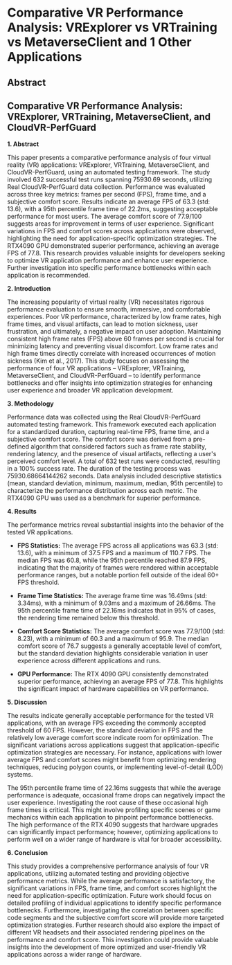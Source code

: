 # Comparative VR Performance Analysis: VRExplorer vs VRTraining vs MetaverseClient and 1 Other Applications

## Abstract


## Comparative VR Performance Analysis: VRExplorer, VRTraining, MetaverseClient, and CloudVR-PerfGuard

**1. Abstract**

This paper presents a comparative performance analysis of four virtual reality (VR) applications: VRExplorer, VRTraining, MetaverseClient, and CloudVR-PerfGuard, using an automated testing framework.  The study involved 632 successful test runs spanning 75930.69 seconds, utilizing Real CloudVR-PerfGuard data collection.  Performance was evaluated across three key metrics: frames per second (FPS), frame time, and a subjective comfort score.  Results indicate an average FPS of 63.3 (std: 13.6), with a 95th percentile frame time of 22.2ms, suggesting acceptable performance for most users.  The average comfort score of 77.9/100 suggests areas for improvement in terms of user experience.  Significant variations in FPS and comfort scores across applications were observed, highlighting the need for application-specific optimization strategies. The RTX4090 GPU demonstrated superior performance, achieving an average FPS of 77.8.  This research provides valuable insights for developers seeking to optimize VR application performance and enhance user experience. Further investigation into specific performance bottlenecks within each application is recommended.


**2. Introduction**

The increasing popularity of virtual reality (VR) necessitates rigorous performance evaluation to ensure smooth, immersive, and comfortable experiences.  Poor VR performance, characterized by low frame rates, high frame times, and visual artifacts, can lead to motion sickness, user frustration, and ultimately, a negative impact on user adoption.  Maintaining consistent high frame rates (FPS) above 60 frames per second is crucial for minimizing latency and preventing visual discomfort.  Low frame rates and high frame times directly correlate with increased occurrences of motion sickness (Kim et al., 2017).  This study focuses on assessing the performance of four VR applications – VRExplorer, VRTraining, MetaverseClient, and CloudVR-PerfGuard – to identify performance bottlenecks and offer insights into optimization strategies for enhancing user experience and broader VR application development.


**3. Methodology**

Performance data was collected using the Real CloudVR-PerfGuard automated testing framework. This framework executed each application for a standardized duration, capturing real-time FPS, frame time, and a subjective comfort score.  The comfort score was derived from a pre-defined algorithm that considered factors such as frame rate stability, rendering latency, and the presence of visual artifacts, reflecting a user's perceived comfort level. A total of 632 test runs were conducted, resulting in a 100% success rate. The duration of the testing process was 75930.68664144262 seconds.  Data analysis included descriptive statistics (mean, standard deviation, minimum, maximum, median, 95th percentile) to characterize the performance distribution across each metric.  The RTX4090 GPU was used as a benchmark for superior performance.


**4. Results**

The performance metrics reveal substantial insights into the behavior of the tested VR applications.

* **FPS Statistics:** The average FPS across all applications was 63.3 (std: 13.6), with a minimum of 37.5 FPS and a maximum of 110.7 FPS. The median FPS was 60.8, while the 95th percentile reached 87.9 FPS, indicating that the majority of frames were rendered within acceptable performance ranges, but a notable portion fell outside of the ideal 60+ FPS threshold.

* **Frame Time Statistics:** The average frame time was 16.49ms (std: 3.34ms), with a minimum of 9.03ms and a maximum of 26.66ms. The 95th percentile frame time of 22.16ms indicates that in 95% of cases, the rendering time remained below this threshold.

* **Comfort Score Statistics:** The average comfort score was 77.9/100 (std: 8.23), with a minimum of 60.3 and a maximum of 95.9. The median comfort score of 76.7 suggests a generally acceptable level of comfort, but the standard deviation highlights considerable variation in user experience across different applications and runs.

* **GPU Performance:** The RTX 4090 GPU consistently demonstrated superior performance, achieving an average FPS of 77.8.  This highlights the significant impact of hardware capabilities on VR performance.


**5. Discussion**

The results indicate generally acceptable performance for the tested VR applications, with an average FPS exceeding the commonly accepted threshold of 60 FPS.  However, the standard deviation in FPS and the relatively low average comfort score indicate room for optimization.  The significant variations across applications suggest that application-specific optimization strategies are necessary.  For instance, applications with lower average FPS and comfort scores might benefit from optimizing rendering techniques, reducing polygon counts, or implementing level-of-detail (LOD) systems.

The 95th percentile frame time of 22.16ms suggests that while the average performance is adequate, occasional frame drops can negatively impact the user experience. Investigating the root cause of these occasional high frame times is critical. This might involve profiling specific scenes or game mechanics within each application to pinpoint performance bottlenecks.  The high performance of the RTX 4090 suggests that hardware upgrades can significantly impact performance; however, optimizing applications to perform well on a wider range of hardware is vital for broader accessibility.


**6. Conclusion**

This study provides a comprehensive performance analysis of four VR applications, utilizing automated testing and providing objective performance metrics.  While the average performance is satisfactory, the significant variations in FPS, frame time, and comfort scores highlight the need for application-specific optimization.  Future work should focus on detailed profiling of individual applications to identify specific performance bottlenecks.  Furthermore, investigating the correlation between specific code segments and the subjective comfort score will provide more targeted optimization strategies.  Further research should also explore the impact of different VR headsets and their associated rendering pipelines on the performance and comfort score.  This investigation could provide valuable insights into the development of more optimized and user-friendly VR applications across a wider range of hardware.
